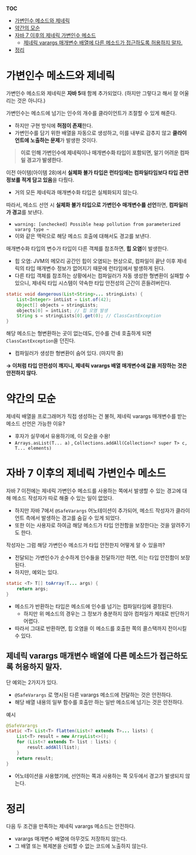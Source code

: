 **TOC**
- [가변인수 메소드와 제네릭](#가변인수-메소드와-제네릭)
- [약간의 모순](#약간의-모순)
- [자바 7 이후의 제네릭 가변인수 메소드](#자바-7-이후의-제네릭-가변인수-메소드)
	- [제네릭 varargs 매개변수 배열에 다른 메소드가 접근하도록 허용하지 말자.](#제네릭-varargs-매개변수-배열에-다른-메소드가-접근하도록-허용하지-말자)
- [정리](#정리)

# 가변인수 메소드와 제네릭
가변인수 메소드와 제네릭은 **자바 5**때 함께 추가되었다. (하지만 그렇다고 해서 잘 어울리는 것은 아니다.)

가변인수는 메소드에 넘기는 인수의 개수를 클라이언트가 조절할 수 있게 해준다.
- 하지만 구현 방식에 **허점이 존재**한다.
- 가변인수를 담기 위한 배열을 자동으로 생성하고, 이를 내부로 감추지 않고 **클라이언트에 노출하는 문제**가 발생한 것이다.

> **이로 인해 가변인수에 제네릭이나 매개변수화 타입이 포함되면, 알기 어려운 컴파일 경고가 발생한다.** 

이전 아이템(아이템 28)에서 **실체화 불가 타입은 런타임에는 컴파일타임보다 타입 관련 정보를 적게 담고 있음**을 다뤘다.
- 거의 모든 제네릭과 매개변수화 타입은 실체화되지 않는다.

따라서, 메소드 선언 시 **실체화 불가 타입으로 가변인수 매개변수를 선언**하면, **컴파일러가 경고**를 보낸다.
- `warning: [unchecked] Possible heap pollution from parameterized vararg type ~`
- 이와 같은 맥락으로 해당 메소드 호출에 대해서도 경고를 보낸다.

매개변수화 타입의 변수가 타입이 다른 객체를 참조하면, **힙 오염**이 발생한다.
- 힙 오염: JVM의 메모리 공간인 힙이 오염되는 현상으로, 컴파일이 끝난 이후 제네릭의 타입 매개변수 정보가 없어지기 때문에 런타임에서 발생하게 된다.
- 다른 타입 객체를 참조하는 상황에서는 컴파일러가 자동 생성한 형변환이 실패할 수 있으니, 제네릭 타입 시스템이 약속한 타입 안전성의 근간이 흔들려버린다.

```java
static void dangerous(List<String>... stringLists) {
	List<Integer> intList = List.of(42);
	Object[] objects = stringLists;
	objects[0] = intList; // 힙 오염 발생
	String s = stringLists[0].get(0); // ClassCastException
}
```

해당 메소드는 형변환하는 곳이 없는데도, 인수를 건네 호출하게 되면 `ClassCastException`을 던진다.
- 컴파일러가 생성한 형변환이 숨어 있다. (마지막 줄)

**→ 이처럼 타입 안전성이 깨지니, 제네릭 varargs 배열 매개변수에 값을 저장하는 것은 안전하지 않다.**

# 약간의 모순
제네릭 배열을 프로그래머가 직접 생성하는 건 불허, 제네릭 varargs 매개변수를 받는 메소드 선언은 가능한 이유?
- 후자가 실무에서 유용하기에, 이 모순을 수용!
- `Arrays.asList(T... a)` , `Collections.addAll(Collection<? super T> c, T... elements)`

# 자바 7 이후의 제네릭 가변인수 메소드
자바 7 이전에는 제네릭 가변인수 메소드를 사용하는 쪽에서 발생할 수 있는 경고에 대해 메소드 작성자가 따로 해줄 수 있는 일이 없었다.
- 하지만 자바 7에서 `@SafeVarargs` 어노테이션이 추가되어, 메소드 작성자가 클라이언트 측에서 발생하는 경고를 숨길 수 있게 되었다.
- 또한 이는 사용자로 하여금 해당 메소드가 타입 안전함을 보장한다는 것을 알려주기도 한다.

작성자는 그럼 해당 가변인수 메소드가 타입 안전한지 어떻게 알 수 있을까?
- 전달되는 가변인수가 순수하게 인수들을 전달하기만 하면, 이는 타입 안전함이 보장된다.
- 하지만, 예외는 있다.

```java
static <T> T[] toArray(T... args) {
	return args;
}
```
- 메소드가 반환하는 타입은 메소드에 인수를 넘기는 컴파일타임에 결정된다.
  - 하지만 위 메소드의 경우는 그 정보가 충분하지 않아 컴파일가 제대로 판단하기 어렵다.
- 따라서 그대로 반환하면, 힙 오염을 이 메소드를 호출한 쪽의 콜스택까지 전이시킬 수 있다.

## 제네릭 varargs 매개변수 배열에 다른 메소드가 접근하도록 허용하지 말자.
단 예외는 2가지가 있다.
- `@SafeVarargs` 로 명시된 다른 varargs 메소드에 전달하는 것은 안전하다.
- 해당 배열 내용의 일부 함수를 호출만 하는 일반 메소드에 넘기는 것은 안전하다.

예시
```java
@SafeVarargs
static <T> List<T> flatten(List<? extends T>... lists) {
	List<T> result = new ArrayList<>();
	for (List<? extends T> list : lists) {
		result.addAll(list);
	}
	return result;
}
```
- 어노테이션을 사용했기에, 선언하는 쪽과 사용하는 쪽 모두에서 경고가 발생되지 않는다.

# 정리
다음 두 조건을 만족하는 제네릭 varargs 메소드는 안전하다.
- varargs 매개변수 배열에 아무것도 저장하지 않는다.
- 그 배열 또는 복제본을 신뢰할 수 없는 코드에 노출하지 않는다.